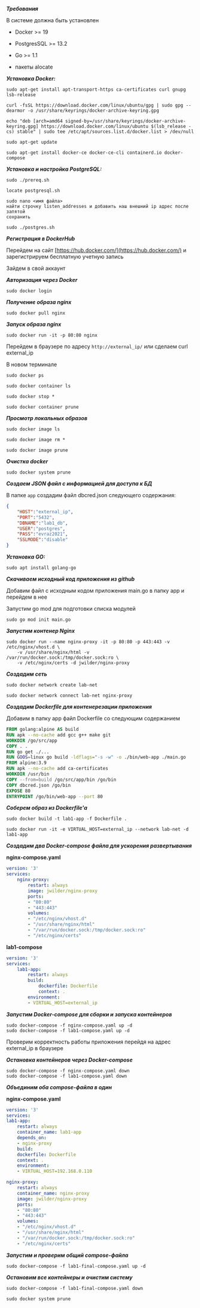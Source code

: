 ***Требования***

В системе должна быть установлен

- Docker >= 19

- PostgresSQL >= 13.2

- Go >= 1.1

- пакеты alocate

***Установка Docker:***

```shell
sudo apt-get install apt-transport-https ca-certificates curl gnupg lsb-release

curl -fsSL https://download.docker.com/linux/ubuntu/gpg | sudo gpg --dearmor -o /usr/share/keyrings/docker-archive-keyring.gpg

echo "deb [arch=amd64 signed-by=/usr/share/keyrings/docker-archive-keyring.gpg] https://download.docker.com/linux/ubuntu $(lsb_release -cs) stable" | sudo tee /etc/apt/sources.list.d/docker.list > /dev/null

sudo apt-get update

sudo apt-get install docker-ce docker-ce-cli containerd.io docker-compose
```
***Установка и настройка PostgreSQL:***

```shell
sudo ./prereq.sh

locate postgresql.sh

sudo nano <имя файла>
найти строчку listen_addresses и добавить наш внешний ip aдрес после запятой
сохранить

sudo ./postgres.sh
```

***Регистрация в DockerHub***

Перейдем на сайт [https://hub.docker.com/](https://hub.docker.com/) и зарегистрируем бесплатную учетную запись

Зайдем в свой аккаунт

***Авторизация через Docker***

```shell
sudo docker login
```
***Получение образа nginx***

```shell
sudo docker pull nginx
```
***Запуск образа nginx***

```shell
sudo docker run -it -p 80:80 nginx
```    
Перейдем в браузере по адресу `http://external_ip/` или сделаем curl external_ip

В новом терминале 

```shell
sudo docker ps

sudo docker container ls

sudo docker stop *

sudo docker container prune
```

***Просмотр локальных образов***

```shell
sudo docker image ls

sudo docker image rm *

sudo docker image prune
```
***Очистка docker***

```shell
sudo docker system prune
```
***Создаем JSON файл с информацией для доступа к БД***

В папке `app` создадим файл dbcred.json следующего содержания:

```json
{
    "HOST":"external_ip",
    "PORT":"5432",
    "DBNAME":"lab1_db",
    "USER":"postgres",
    "PASS":"evraz2021",
    "SSLMODE":"disable"
}
```

***Установка GO:***

```shell
sudo apt install golang-go
```
***Скачиваем исходный код приложения из github***

Добавим файл с исходным кодом приложения main.go в папку app и перейдем в нее

Запустим go mod для подготовки списка модулей

```shell
sudo go mod init main.go
```
***Запустим контенер Nginx***

```shell
sudo docker run --name nginx-proxy -it -p 80:80 -p 443:443 -v /etc/nginx/vhost.d \
    -v /usr/share/nginx/html -v /var/run/docker.sock:/tmp/docker.sock:ro \
    -v /etc/nginx/certs -d jwilder/nginx-proxy
```
***Создадим сеть***

```shell
sudo docker network create lab-net

sudo docker network connect lab-net nginx-proxy
```
***Создадим Dockerfile для контенерезации приложения***

Добавим в папку app файл Dockerfile со следующим содержанием

```dockerfile
FROM golang:alpine AS build
RUN apk --no-cache add gcc g++ make git
WORKDIR /go/src/app
COPY . .
RUN go get ./...
RUN GOOS=linux go build -ldflags="-s -w" -o ./bin/web-app ./main.go
FROM alpine:3.9
RUN apk --no-cache add ca-certificates
WORKDIR /usr/bin
COPY --from=build /go/src/app/bin /go/bin
COPY dbcred.json /go/bin
EXPOSE 80
ENTRYPOINT /go/bin/web-app --port 80
```

***Соберем образ из Dockerfile'а***

```shell
sudo docker build -t lab1-app -f Dockerfile .

sudo docker run -it -e VIRTUAL_HOST=external_ip --network lab-net -d lab1-app
```

***Создадим два Docker-compose файла для ускорения развертывания***

**nginx-compose.yaml**

```yaml
version: '3'
services:
    nginx-proxy:
        restart: always
        image: jwilder/nginx-proxy
        ports:
        - "80:80"
        - "443:443"
        volumes:
        - "/etc/nginx/vhost.d"
        - "/usr/share/nginx/html"
        - "/var/run/docker.sock:/tmp/docker.sock:ro"
        - "/etc/nginx/certs"
```
**lab1-compose**

```yaml
version: '3'
services:
    lab1-app:
        restart: always
        build:
            dockerfile: Dockerfile
            context: .
        environment:
        - VIRTUAL_HOST=external_ip
```

***Запустим Docker-compose для сборки и запуска контейнеров***

```shell
sudo docker-compose -f nginx-compose.yaml up -d 
sudo docker-compose -f lab1-compose.yaml up -d 
```
Проверим корректность работы приложения перейдя на адрес external_ip в браузере

***Остановка контейнеров через Docker-compose***

```shell
sudo docker-compose -f nginx-compose.yaml down 
sudo docker-compose -f lab1-compose.yaml down
```
***Объединим оба compose-файла в один***

**nginx-compose.yaml**

```yaml
version: '3'
services:
lab1-app:
    restart: always
    container_name: lab1-app
    depends_on:
    - nginx-proxy
    build:
    dockerfile: Dockerfile
    context: .
    environment:
    - VIRTUAL_HOST=192.168.0.110

nginx-proxy:
    restart: always
    container_name: nginx-proxy
    image: jwilder/nginx-proxy
    ports:
    - "80:80"
    - "443:443"
    volumes:
    - "/etc/nginx/vhost.d"
    - "/usr/share/nginx/html"
    - "/var/run/docker.sock:/tmp/docker.sock:ro"
    - "/etc/nginx/certs"
```
***Запустим и проверим общий compose-файла***

```shell
sudo docker-compose -f lab1-final-compose.yaml up -d 
```
***Остановим все контейнеры и очистим систему***

```shell
sudo docker-compose -f lab1-final-compose.yaml down

sudo docker system prune
```
